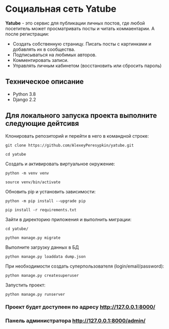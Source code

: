 # Социальная сеть Yatube

**Yatube** - это сервис для публикации личных постов, где любой посетитель может просматривать посты и читать коммаентарии.
А после регистрации:
- Создать собственную страницу. Писать посты с картинками и добавлять их в сообщества.
- Подписываться на любимых авторов. 
- Комментировать записи.
- Управлять личным кабинетом (восстановить или сбросить пароль)


## Техническое описание

- Python 3.8
- Django 2.2

## Для локального запуска проекта выполните следующие дейтсивя

Клонировать репозиторий и перейти в него в командной строке:
```
git clone https://github.com/AlexeyPeresypkin/yatube.git
```
```
cd yatube
```
Cоздать и активировать виртуальное окружение:

```
python -m venv venv
```

```
source venv/bin/activate 
```

Обновить pip и установить зависимости:
```
python -m pip install --upgrade pip
```
```
pip install -r requirements.txt
```
Зайти в директорию приложения и выполнить миграции:
```
cd yatube/
```
```
python manage.py migrate
```
Выполните загрузку данных в БД
```
python manage.py loaddata dump.json
```
При необходимости создать суперпользователя (login/email/password):
```
python manage.py createsuperuser
```
Запустить проект:

```
python manage.py runserver
```
### Проект будет доступеен по адресу http://127.0.0.1:8000/
### Панель администратора http://127.0.0.1:8000/admin/

